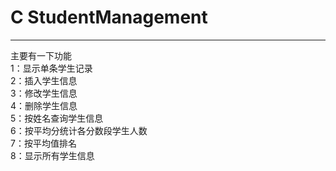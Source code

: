 # C StudentManagement
----
主要有一下功能</br>
1：显示单条学生记录</br>
2：插入学生信息</br>
3：修改学生信息</br>
4：删除学生信息</br>
5：按姓名查询学生信息</br>
6：按平均分统计各分数段学生人数</br>
7：按平均值排名</br>
8：显示所有学生信息</br>
